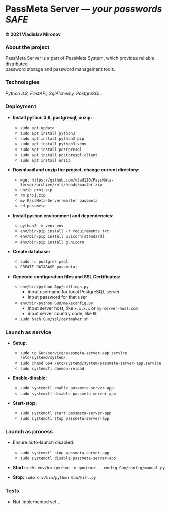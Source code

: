 # PassMeta Server — *your passwords SAFE*
#### © 2021 Vladislav Mironov


### About the project
PassMeta Server is a part of PassMeta System, which provides reliable distributed
<br>
password storage and password management tools.
<br>


### Technologies
*Python 3.8, FastAPI, SqlAlchemy, PostgreSQL.*


### Deployment

+ **Install python 3.8, postgresql, unzip:**
  - `sudo apt update`
  - `sudo apt install python3`
  - `sudo apt install python3-pip`
  - `sudo apt install python3-venv`
  - `sudo apt install postgresql`
  - `sudo apt install postgresql-client`
  - `sudo apt install unzip`


+ **Download and unzip the project, change current directory:**
  - `wget https://github.com/vlad120/PassMeta-Server/archive/refs/heads/master.zip`
  - `unzip proj.zip`
  - `rm proj.zip`
  - `mv PassMeta-Server-master passmeta`
  - `cd passmeta`


+ **Install python environment and dependencies:**
  - `python3 -m venv env`
  - `env/bin/pip install -r requirements.txt`
  - `env/bin/pip install uvicorn[standard]`
  - `env/bin/pip install gunicorn`


+ **Create database:**
  - `sudo -u postgres psql`
  - `CREATE DATABASE passmeta;`


+ **Generate configuration files and SSL Certificates:**
  - `env/bin/python App/settings.py`
    - input username for local PostgreSQL server
    - input password for that user
  - `env/bin/python Gun/makeconfig.py`
    - input server host, like `x.x.x.x` or `my-server-host.com`
    - input server country code, like `RU`
  - `sudo bash Gun/ssl/certmaker.sh`


### Launch as service

+ **Setup:**
  - `sudo cp Gun/service/passmeta-server-app.service /etc/systemd/system/`
  - `sudo chmod 664 /etc/systemd/system/passmeta-server-app.service`
  - `sudo systemctl daemon-reload`


+ **Enable-disable:**
  - `sudo systemctl enable passmeta-server-app`
  - `sudo systemctl disable passmeta-server-app`


+ **Start-stop:**
  - `sudo systemctl start passmeta-server-app`
  - `sudo systemctl stop passmeta-server-app`


### Launch as process
+ Ensure auto-launch disabled:
  - `sudo systemctl stop passmeta-server-app`
  - `sudo systemctl disable passmeta-server-app`
  

+ **Start:** `sudo env/bin/python -m gunicorn --config Gun/config/manual.py`
+ **Stop:** `sudo env/bin/python Gun/kill.py`


### Tests
+ Not implemented yet...